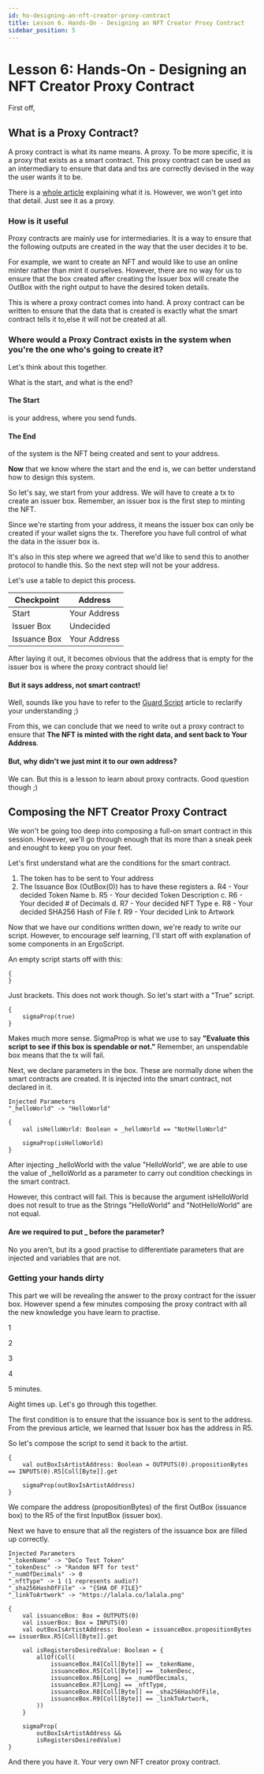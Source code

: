 ```yaml
---
id: ho-designing-an-nft-creator-proxy-contract
title: Lesson 6. Hands-On - Designing an NFT Creator Proxy Contract
sidebar_position: 5
---
```


# Lesson 6: Hands-On - Designing an NFT Creator Proxy Contract

First off,

## What is a Proxy Contract?

A proxy contract is what its name means. A proxy. To be more specific, it is a proxy that exists as a smart contract. This proxy contract can be used as an intermediary to ensure that data and txs are correctly devised in the way the user wants it to be.

There is a [whole article](https://raw.githubusercontent.com/ergoplatform/eips/master/eip-0017.md) explaining what it is. However, we won't get into that detail. Just see it as a proxy.

### How is it useful

Proxy contracts are mainly use for intermediaries. It is a way to ensure that the following outputs are created in the way that the user decides it to be.

For example, we want to create an NFT and would like to use an online minter rather than mint it ourselves. However, there are no way for us to ensure that the box created after creating the Issuer box will create the OutBox with the right output to have the desired token details.

This is where a proxy contract comes into hand. A proxy contract can be written to ensure that the data that is created is exactly what the smart contract tells it to,else it will not be created at all.

### Where would a Proxy Contract exists in the system when you're the one who's going to create it?

Let's think about this together.

What is the start, and what is the end?

#### The Start

is your address, where you send funds.

#### The End

of the system is the NFT being created and sent to your address.

**Now** that we know where the start and the end is, we can better understand how to design this system.

So let's say, we start from your address. We will have to create a tx to create an issuer box. Remember, an issuer box is the first step to minting the NFT.

Since we're starting from your address, it means the issuer box can only be created if your wallet signs the tx. Therefore you have full control of what the data in the issuer box is.

It's also in this step where we agreed that we'd like to send this to another protocol to handle this. So the next step will not be your address.

Let's use a table to depict this process.

| Checkpoint   | Address      |
| ------------ | ------------ |
| Start        | Your Address |
| Issuer Box   | Undecided    |
| Issuance Box | Your Address |

After laying it out, it becomes obvious that the address that is empty for the issuer box is where the proxy contract should lie!

#### But it says address, not smart contract!

Well, sounds like you have to refer to the [Guard Script](./2-k-registers-guardscripts-ergoscript.md) article to reclarify your understanding ;)

From this, we can conclude that we need to write out a proxy contract to ensure that **The NFT is minted with the right data, and sent back to Your Address**.

#### But, why didn't we just mint it to our own address?

We can. But this is a lesson to learn about proxy contracts. Good question though ;)

## Composing the NFT Creator Proxy Contract

We won't be going too deep into composing a full-on smart contract in this session. However, we'll go through enough that its more than a sneak peek and enought to keep you on your feet.

Let's first understand what are the conditions for the smart contract.

1. The token has to be sent to Your address
2. The Issuance Box (OutBox(0)) has to have these registers
   a. R4 - Your decided Token Name
   b. R5 - Your decided Token Description
   c. R6 - Your decided # of Decimals
   d. R7 - Your decided NFT Type
   e. R8 - Your decided SHA256 Hash of File
   f. R9 - Your decided Link to Artwork

Now that we have our conditions written down, we're ready to write our script. However, to encourage self learning, I'll start off with explanation of some components in an ErgoScript.

An empty script starts off with this:

```
{
}
```

Just brackets. This does not work though. So let's start with a "True" script.

```
{
    sigmaProp(true)
}
```

Makes much more sense.
SigmaProp is what we use to say **"Evaluate this script to see if this box is spendable or not."** Remember, an unspendable box means that the tx will fail.

Next, we declare parameters in the box. These are normally done when the smart contracts are created. It is injected into the smart contract, not declared in it.

```
Injected Parameters
"_helloWorld" -> "HelloWorld"

{
    val isHelloWorld: Boolean = _helloWorld == "NotHelloWorld"

    sigmaProp(isHelloWorld)
}
```

After injecting \_helloWorld with the value "HelloWorld", we are able to use the value of \_helloWorld as a parameter to carry out condition checkings in the smart contract.

However, this contract will fail. This is because the argument isHelloWorld does not result to true as the Strings "HelloWorld" and "NotHelloWorld" are not equal.

#### Are we required to put \_ before the parameter?

No you aren't, but its a good practise to differentiate parameters that are injected and variables that are not.

### Getting your hands dirty

This part we will be revealing the answer to the proxy contract for the issuer box. However spend a few minutes composing the proxy contract with all the new knowledge you have learn to practise.

1

2

3

4

5 minutes.

Aight times up.
Let's go through this together.

The first condition is to ensure that the issuance box is sent to the address. From the previous article, we learned that Issuer box has the address in R5.

So let's compose the script to send it back to the artist.

```
{
    val outBoxIsArtistAddress: Boolean = OUTPUTS(0).propositionBytes == INPUTS(0).R5[Coll[Byte]].get

    sigmaProp(outBoxIsArtistAddress)
}
```

We compare the address (propositionBytes) of the first OutBox (issuance box) to the R5 of the first InputBox (issuer box).

Next we have to ensure that all the registers of the issuance box are filled up correctly.

```
Injected Parameters
"_tokenName" -> "DeCo Test Token"
"_tokenDesc" -> "Random NFT for test"
"_numOfDecimals" -> 0
"_nftType" -> 1 (1 represents audio?)
"_sha256HashOfFile" -> "{SHA OF FILE}"
"_linkToArtwork" -> "https://lalala.co/lalala.png"

{
    val issuanceBox: Box = OUTPUTS(0)
    val issuerBox: Box = INPUTS(0)
    val outBoxIsArtistAddress: Boolean = issuanceBox.propositionBytes == issuerBox.R5[Coll[Byte]].get

    val isRegistersDesiredValue: Boolean = {
        allOf(Coll(
            issuanceBox.R4[Coll[Byte]] == _tokenName,
            issuanceBox.R5[Coll[Byte]] == _tokenDesc,
            issuanceBox.R6[Long] == _numOfDecimals,
            issuanceBox.R7[Long] == _nftType,
            issuanceBox.R8[Coll[Byte]] == _sha256HashOfFile,
            issuanceBox.R9[Coll[Byte]] == _linkToArtwork,
        ))
    }

    sigmaProp(
        outBoxIsArtistAddress &&
        isRegistersDesiredValue)
}
```

And there you have it. Your very own NFT creator proxy contract.
